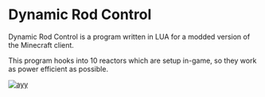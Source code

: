 # Dynamic Rod Control
Dynamic Rod Control is a program written in LUA for a modded version of the Minecraft client.

This program hooks into 10 reactors which are setup in-game, so they work as power efficient as possible. 

[![ayy](http://img.youtube.com/vi/mY1quFGO0Z0/0.jpg)](http://www.youtube.com/watch?v=mY1quFGO0Z0)
